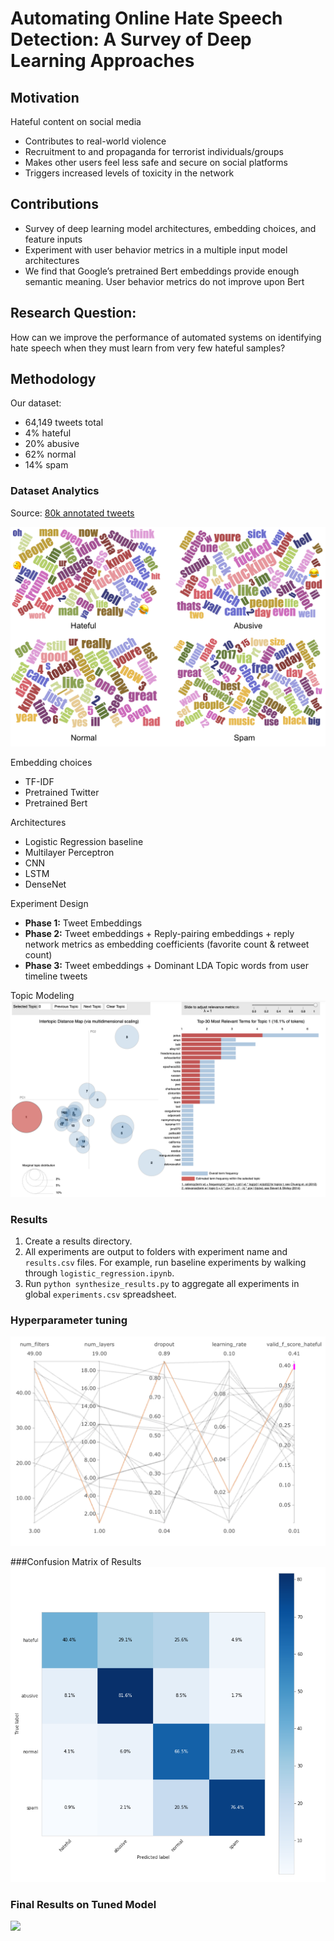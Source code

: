 # Automating Online Hate Speech Detection: A Survey of Deep Learning Approaches

## Motivation 
Hateful content on social media 
* Contributes to real-world violence
* Recruitment to and propaganda for terrorist individuals/groups
* Makes other users feel less safe and secure on social platforms
* Triggers increased levels of toxicity in the network

## Contributions 
* Survey of deep learning model architectures, embedding choices, and feature inputs
* Experiment with user behavior metrics in a multiple input model architectures
* We find that Google’s pretrained Bert embeddings provide enough semantic meaning. User behavior metrics do not improve upon Bert

## Research Question:
How can we improve the performance of automated systems on identifying hate speech when they must learn from very few hateful samples?

## Methodology
Our dataset: 
* 64,149 tweets total
* 4% hateful
* 20% abusive
* 62% normal
* 14% spam

### Dataset Analytics 
Source: [80k annotated tweets](http://www.aclweb.org/anthology/N16-2013)

![ Modeling](figures/word_cloud.png)



Embedding choices
* TF-IDF
* Pretrained Twitter
* Pretrained Bert

Architectures 
* Logistic Regression baseline 
* Multilayer Perceptron 
* CNN
* LSTM
* DenseNet

Experiment Design	
* <strong> Phase 1:</strong> Tweet Embeddings
* <strong>Phase 2:</strong> Tweet embeddings + Reply-pairing embeddings + reply network metrics as embedding coefficients (favorite count & retweet count)
* <strong>Phase 3:</strong> Tweet embeddings + Dominant LDA Topic words from user timeline tweets 

Topic Modeling
![ Modeling](figures/hateful.png)



### Results

1. Create a results directory. 
2. All experiments are output to folders with experiment name and `results.csv` files. For example, run baseline experiments by walking through `logistic_regression.ipynb`. 
3. Run `python synthesize_results.py` to aggregate all experiments in global `experiments.csv` spreadsheet. 


### Hyperparameter tuning
![](figures/chart.png)

###Confusion Matrix of Results
![](figures/cm.png)

### Final Results on Tuned Model
![](figures/results.png)